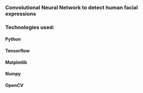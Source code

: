 ### Convolutional Neural Network to detect human facial expressions

### Technologies used:

#### Python
#### Tensorflow
#### Matplotlib
#### Numpy 
#### OpenCV
